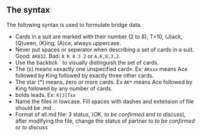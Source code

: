 ## The syntax

The following syntax is used to formulate bridge data.

- Cards in a suit are marked with their number (2 to 8), T=10, (J)ack, (Q)ueen, (K)ing, (A)ce, always uppercase.
- Never put spaces or seperator when describing a set of cards in a suit. Good: `AK832`. Bad: `A K 8 3 2` or `A,K,8,3,2`.
- Use the backtick \` to visually distinguish the set of cards.
- The (x) means «exactly one unspecified card». Ex: `AKxxx` means Ace followed by King followed by exactly three other cards.
- The star (\*) means, zero or more cards. Ex `AK*` means Ace followed by King followed by any number of cards.
- bolds leads. Ex: `K[J]Txx`
- Name the files in lowcase. Fill spaces with dashes and extension of file should be .md .
- Format of all.md file: 3 status, (*OK*, *to be confirmed* and *to discuss*), after modifying the file, change the status of partner to *to be confirmed* or *to discuss*
